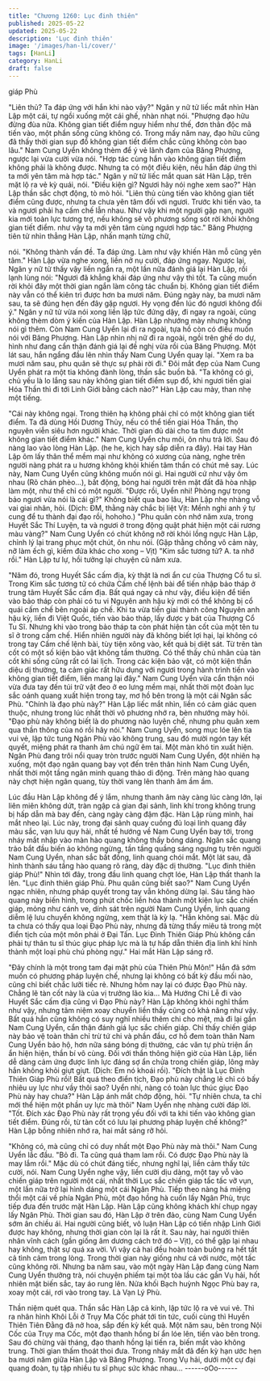 ```yaml
---
title: "Chương 1260: Lục đinh thiên"
published: 2025-05-22
updated: 2025-05-22
description: 'Lục đinh thiên'
image: '/images/han-li/cover/'
tags: [HanLi]
category: HanLi
draft: false
---
```


giáp Phù

"Liên thủ? Ta đáp ứng với hắn khi nào vậy?" Ngân y nữ tử liếc
mắt nhìn Hàn Lập một cái, tự ngồi xuống một cái ghế, nhàn nhạt
nói.
"Phượng đạo hữu đừng đùa nữa. Không gian tiết điểm nguy hiểm
như thế, đơn thân độc mã tiến vào, một phần sống cũng không
có. Trong mấy năm nay, đạo hữu cũng đã thấy thời gian sụp đổ
không gian tiết điểm chắc cũng không còn bao lâu."
Nam Cung Uyển không thèm để ý vẻ lãnh đạm của Băng
Phượng, ngược lại vừa cười vừa nói.
"Hợp tác cùng hắn vào không gian tiết điểm không phải là không
được. Nhưng ta có một điều kiện, nếu hắn đáp ứng thì ta mới yên
tâm mà hợp tác."
Ngân y nữ tử liếc mắt quan sát Hàn Lập, trên mặt lộ ra vẻ kỳ quái,
nói.
"Điều kiện gì? Ngươi hãy nói nghe xem sao?"
Hàn Lập thần sắc chợt động, tò mò hỏi.
"Liên thủ cùng tiến vào không gian tiết điểm cũng được, nhưng ta
chưa yên tâm đối với ngươi. Trước khi tiến vào, ta và ngươi phải
hạ cấm chế lẫn nhau. Như vậy khi một người gặp nạn, người kia
mới toàn lực tương trợ, nếu không sẽ vô phương sống sót rời khỏi
không gian tiết điểm. như vậy ta mới yên tâm cùng ngươi hợp
tác."
Băng Phượng tiên tử nhìn thẳng Hàn Lập, nhấn mạnh từng chữ,

nói.
"Không thành vấn đề. Ta đáp ứng. Làm như vậy khiến Hàn mỗ
cũng yên tâm."
Hàn Lập vừa nghe xong, liền nở nụ cười, đáp ứng ngay.
Ngược lại, Ngân y nữ tử thấy vậy liền ngẩn ra, một lần nữa đánh
giá lại Hàn Lập, rồi lạnh lùng nói:
"Ngươi đã khẳng khái đáp ứng như vậy thì tốt. Ta cũng muốn rời
khỏi đây một thời gian ngắn làm công tác chuẩn bị. Không gian
tiết điểm này vẫn có thể kiên trì được hơn ba mươi năm. Đúng
ngày này, ba mươi năm sau, ta sẽ đúng hẹn đến đây gặp ngươi.
Hy vọng đến lúc đó ngươi không đổi ý."
Ngân y nữ tử vừa nói xong liền lập tức đứng dậy, đi ngay ra
ngoài, cũng không thèm dòm ý kiến của Hàn Lập.
Hàn Lập nhướng mày nhưng không nói gì thêm. Còn Nam Cung
Uyển lại đi ra ngoài, tựa hồ còn có điều muốn nói với Băng
Phượng.
Hàn Lập nhìn nhị nữ đi ra ngoài, ngồi trên ghế do dự, hình như
đang cẩn thận đánh giá lại đề nghị vừa rồi của Băng Phượng.
Một lát sau, hắn ngẩng đầu lên nhìn thấy Nam Cung Uyển quay
lại.
"Xem ra ba mươi năm sau, phu quân sẽ thực sự phải rời đi."
Đôi mắt đẹp của Nam Cung Uyển phát ra một tia không đành
lòng, thần sắc buồn bã.
"Ta không có gì, chủ yếu là lo lắng sau này không gian tiết điểm
sụp đổ, khi ngươi tiến giai Hóa Thần thì đi tới Linh Giới bằng cách
nào?"
Hàn Lập cau mày, than nhẹ một tiếng.

"Cái này không ngại. Trong thiên hạ không phải chỉ có một không
gian tiết điểm. Ta đã dùng Hồi Dương Thủy, nếu có thể tiến giai
Hóa Thần, thọ nguyên viễn siêu hơn người khác. Thời gian đủ dài
cho ta tìm được một không gian tiết điểm khác."
Nam Cung Uyển chu môi, ôn nhu trả lời.
Sau đó nàng lao vào lòng Hàn Lập.
(he he, kịch hay sắp diễn ra đây).
Hai tay Hàn Lập ôm lấy thân thể mềm mại như không có xương
của nàng, nghe trên người nàng phát ra u hương không khỏi
khiến tâm thần có chút mê say.
Lúc này, Nam Cung Uyển cũng không muốn nói gì. Hai người cứ
như vậy ôm nhau (Rõ chán phèo…), bất động, bóng hai người
trên mặt đất đã hòa nhập làm một, như thể chỉ có một người.
"Được rồi, Uyển nhi! Phòng ngự trọng bảo ngươi vừa nói là cái
gì?" Không biết qua bao lâu, Hàn Lập nhẹ nhàng vỗ vai giai nhân,
hỏi.
(Dịch: ĐM, thằng này chắc bị liệt
Vịt: Mềnh nghi anh ý tự cung để tu thành đại đạo rồi, hohoho.)
"Phu quân còn nhớ năm xưa, trong Huyết Sắc Thí Luyện, ta và
ngươi ở trong động quật phát hiện một cái rương màu vàng?"
Nam Cung Uyển có chút không nỡ rời khỏi lồng ngực Hàn Lập,
chỉnh lý lại trang phục một chút, ôn nhu nói.
(Gặp thằng chồng vô cảm này, nỡ làm ếch gì, kiếm đứa khác cho
xong – Vịt)
"Kim sắc tương tử? A. ta nhớ rồi."
Hàn Lập tư lự, hồi tưởng lại chuyện cũ năm xưa.

"Năm đó, trong Huyết Sắc cấm địa, kỳ thật là nơi ẩn cư của
Thượng Cổ tu sĩ. Trong Kim sắc tương tử có chứa Cấm chế lệnh
bài để tiến nhập bảo tháp ở trung tâm Huyết Sắc cấm địa. Bất quá
ngay cả như vậy, điều kiện để tiến vào bảo tháp còn phải có tu vi
Nguyên anh hậu kỳ mới có thể không bị cổ quái cấm chế bên
ngoài áp chế. Khi ta vừa tiến giai thành công Nguyên anh hậu kỳ,
liền đi Việt Quốc, tiến vào bảo tháp, lấy được y bát của Thượng
Cổ Tu Sĩ. Nhưng khi vào trong bảo tháp ta còn phát hiện tàn cốt
của một tên tu sĩ ở trong cấm chế. Hiển nhiên người này đã không
biết lợi hại, lại không có trong tay Cấm chế lệnh bài, tùy tiện xông
vào, kết quả bị diệt sát. Từ trên tàn cốt có một số kiện bảo vật
không tầm thường. Có thể thấy chủ nhân của tàn cốt khi sống
cũng rất có lai lịch. Trong các kiện bảo vật, có một kiện thần diệu
dị thường, ta cảm giác rất hữu dụng với ngươi trong hành trình
tiến vào không gian tiết điểm, liền mang lại đây."
Nam Cung Uyển vừa cẩn thận nói vừa đưa tay đến túi trữ vật đeo
ở eo lưng mềm mại, nhất thời một đoàn lục sắc oánh quang xuất
hiện trong tay, mơ hồ bên trong là một cái Ngân sắc Phù.
"Chính là đạo phù này?"
Hàn Lập liếc mắt nhìn, liền có cảm giác quen thuộc, nhưng trong
lúc nhất thời vô phương nhớ ra, bèn nhướng mày hỏi.
"Đạo phù này không biết là do phương nào luyện chế, nhưng phu
quân xem qua thần thông của nó rồi hãy nói."
Nam Cung Uyển, song mục lóe lên tia vui vẻ, lập tức tung Ngân
Phù vào không trung, sau đó mười ngón tay kết quyết, miệng
phát ra thanh âm chú ngữ êm tai.
Một màn khó tin xuất hiện.
Ngân Phù đang trôi nổi quay tròn trước người Nam Cung Uyển,
đột nhiên hạ xuống, một đạo ngân quang bay vọt đến trên thân
hình Nam Cung Uyển, nhất thời một tầng ngân minh quang thảo
di động. Trên màng hào quang này chợt hiện ngân quang, tùy
thời vang lên thanh âm ầm ầm.

Lúc đầu Hàn Lập không để ý lắm, nhưng thanh âm này càng lúc
càng lớn, lại liên miên không dứt, tràn ngập cả gian đại sảnh, linh
khí trong không trung bị hấp dẫn mà bay đến, càng ngày càng
đậm đặc.
Hàn Lập rùng mình, hai mắt nheo lại.
Lúc này, trong đại sảnh quay cuồng đủ loại linh quang đầy màu
sắc, vạn lưu quy hải, nhất tề hướng về Nam Cung Uyển bay tới,
trong nháy mắt nhập vào màn hào quang không thấy bóng dáng.
Ngân sắc quang trảo bắt đầu biến ảo không ngừng, tần tầng
quầng sáng ngưng tụ trên người Nam Cung Uyển, nhan sắc bất
đồng, linh quang chói mắt.
Một lát sau, đã hình thành sáu tầng hào quang rõ ràng, dày đặc dị
thường.
"Lục đinh thiên giáp Phù!"
Nhìn tới đây, trong đầu linh quang chợt lóe, Hàn Lập thất thanh la
lên.
"Lục đinh thiên giáp Phù. Phu quân cũng biết sao?"
Nam Cung Uyển ngạc nhiên, nhưng pháp quyết trong tay vẫn
không dừng lại.
Sáu tầng hào quang này biến hình, trong phút chốc liền hóa thành
một kiện lục sắc chiến giáp, mỏng như cánh ve, dính sát trên
người Nam Cung Uyển, linh quang diễm lệ lưu chuyển không
ngừng, xem thật là kỳ lạ.
"Hẳn không sai. Mặc dù ta chưa có thấy qua loại Đạo Phù này,
nhưng đã từng thấy miêu tả trong một điển tịch của một môn phái
ở Đại Tấn. Lục Đinh Thiên Giáp Phù không cần phải tự thân tu sĩ
thúc giục pháp lực mà là tự hấp dẫn thiên địa linh khí hình thành
một loại phù chú phòng ngự."
Hai mắt Hàn Lập sáng rỡ.

"Đây chính là một trong tam đại mật phù của Thiên Phù Môn!"
Hắn đã sớm muốn có phương pháp luyện chế, nhưng lại không
có bất kỳ đầu mối nào, cũng chỉ biết chắc lưỡi tiếc rẻ. Nhưng hôm
nay lại có được Đạo Phù này. Chẳng lẽ tàn cốt này là của vị
trưởng lão kia… Mà Hướng Chi Lễ đi vào Huyết Sắc cấm địa
cũng vì Đạo Phù này?
Hàn Lập không khỏi nghĩ thầm như vậy, nhưng tâm niệm xoay
chuyển liền thấy cũng có khả năng như vậy.
Bất quá hắn cũng không có suy nghĩ nhiều thêm chi cho mệt, mà
đi lại gần Nam Cung Uyển, cẩn thận đánh giá lục sắc chiến giáp.
Chỉ thấy chiến giáp này bảo vệ toàn thân chỉ trừ tứ chi và phần
đầu, cơ hồ đem toàn thân Nam Cung Uyển bảo hộ, hơn nữa sáng
bóng dị thường, các văn tự phù triện ẩn ẩn hiện hiện, thần bí vô
cùng.
Đối với thần thông hiện giờ của Hàn Lập, liền dễ dàng cảm ứng
được linh lực đáng sợ ẩn chứa trong chiến giáp, lông mày hắn
không khỏi giựt giựt. (Dịch: Em nó khoái rồi).
"Đích thật là Lục Đinh Thiên Giáp Phù rồi! Bất quá theo điển tịch,
Đạo phù này chẳng lẽ chỉ có bấy nhiêu uy lực như vầy thôi sao?
Uyển nhi, nàng có toàn lực thúc giục Đạo Phù này hay chưa?"
Hàn Lập ánh mắt chớp động, hỏi.
"Tự nhiên chưa, ta chỉ mới thể hiện một phần uy lực mà thôi"
Nam Uyển nhẹ nhàng cười đáp lời.
"Tốt. Đích xác Đạo Phù này rất trọng yếu đối với ta khi tiến vào
không gian tiết điểm. Đúng rồi, từ tàn cốt có lưu lại phương pháp
luyện chế không?"
Hàn Lập bỗng nhiên nhớ ra, hai mắt sáng rỡ hỏi.

"Không có, mà cũng chỉ có duy nhất một Đạo Phù này mà thôi."
Nam Cung Uyển lắc đầu.
"Bỏ đi. Ta cũng quá tham lam rồi. Có được Đạo Phù này là may
lắm rồi."
Mặc dù có chút đáng tiếc, nhưng nghĩ lại, liền cảm thấy tức cười,
nói.
Nam Cung Uyển nghe vậy, liền cười dịu dàng, một tay vỗ vào
chiến giáp trên người một cái, nhất thời Lục sắc chiến giáp tấc tấc
vỡ vụn, một lần nữa trở lại hình dáng một cái Ngân Phù.
Tiếp theo nàng há miệng thổi một cái về phía Ngân Phù, một đạo
hồng hà cuốn lấy Ngân Phù, trực tiếp đưa đến trước mặt Hàn
Lập.
Hàn Lập cũng không khách khí chụp ngay lấy Ngân Phù.
Thời gian sau đó, Hàn Lập ở trên đảo, cùng Nam Cung Uyển sớm
ân chiều ái.
Hai người cũng biết, vô luận Hàn Lập có tiến nhập Linh Giới được
hay không, nhưng thời gian còn lại là rất ít. Sau này, hai người
thiên nhân vĩnh cách (gần giống âm dương cách trở đó – Vịt), có
thể gặp lại nhau hay không, thật sự quá xa vời.
Vì vậy cả hai đều hoàn toàn buông ra hết tất cả tình cảm trong
lòng. Trong thời gian này giống như cá với nước, một tấc cũng
không rời.
Nhưng ba năm sau, vào một ngày Hàn Lập đang cùng Nam Cung
Uyển thưởng trà, nói chuyện phiếm tại một tòa lầu các gần Vụ
hải, hốt nhiên mặt biến sắc, tay áo rung lên.
Nửa khối Bạch huỳnh Ngọc Phù bay ra, xoay một cái, rơi vào
trong tay.
Là Vạn Lý Phù.

Thần niệm quét qua. Thần sắc Hàn Lập cả kinh, lập tức lộ ra vẻ
vui vẻ.
Thì ra nhân hình Khôi Lỗi ở Trụy Ma Cốc phát tới tin tức, cuối
cùng thì Huyền Thiên Tiên Đằng đã nở hoa, sắp đến kỳ kết quả.
Một năm sau, bên trong Nội Cốc của Trụy ma Cốc, một đạo thanh
hồng bí ẩn lóe lên, tiến vào bên trong.
Sau đó chừng vài tháng, đạo thanh hồng lại tiến ra, biến mất vào
không trung.
Thời gian thấm thoát thoi đưa. Trong nháy mắt đã đến kỳ hạn ước
hẹn ba mươi năm giữa Hàn Lập và Băng Phượng. Trong Vụ hải,
dưới một cự đại quang đoàn, tụ tập nhiều tu sĩ phục sức khác
nhau…
------oOo------
